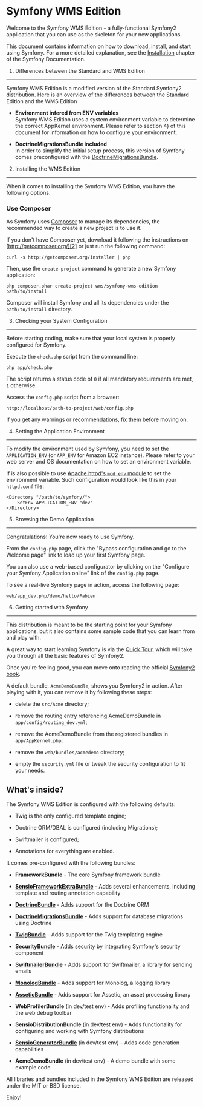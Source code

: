 Symfony WMS Edition
===================

Welcome to the Symfony WMS Edition - a fully-functional Symfony2
application that you can use as the skeleton for your new applications.

This document contains information on how to download, install, and start
using Symfony. For a more detailed explanation, see the [Installation][1]
chapter of the Symfony Documentation.

1) Differences between the Standard and WMS Edition
---------------------------------------------------

Symfony WMS Edition is a modified version of the Standard Symfony2
distribution. Here is an overview of the differences between the Standard
Edition and the WMS Edition

  * **Environment infered from ENV variables**  
    Symfony WMS Edition uses a system environment variable to determine the
    correct AppKernel environment. Please refer to section 4) of this document
    for information on how to configure your environment.

  * **DoctrineMigrationsBundle included**  
    In order to simplify the initial setup process, this version of Symfony
    comes preconfigured with the [DoctrineMigrationsBundle][15].


2) Installing the WMS Edition
-----------------------------

When it comes to installing the Symfony WMS Edition, you have the
following options.

### Use Composer

As Symfony uses [Composer][2] to manage its dependencies, the recommended way
to create a new project is to use it.

If you don't have Composer yet, download it following the instructions on
[http://getcomposer.org/][2] or just run the following command:

    curl -s http://getcomposer.org/installer | php

Then, use the `create-project` command to generate a new Symfony application:

    php composer.phar create-project wms/symfony-wms-edition path/to/install

Composer will install Symfony and all its dependencies under the
`path/to/install` directory.

3) Checking your System Configuration
-------------------------------------

Before starting coding, make sure that your local system is properly
configured for Symfony.

Execute the `check.php` script from the command line:

    php app/check.php

The script returns a status code of `0` if all mandatory requirements are met,
`1` otherwise.

Access the `config.php` script from a browser:

    http://localhost/path-to-project/web/config.php

If you get any warnings or recommendations, fix them before moving on.

4) Setting the Application Environment
--------------------------------------

To modify the environment used by Symfony, you need to set the `APPLICATION_ENV`
(or `APP_ENV` for Amazon EC2 instance). Please refer to your web server and OS
documentation on how to set an environment variable.

If is also possible to use [Apache httpd's `mod_env` module][14] to set the
environment variable. Such configuration would look like this in your `httpd.conf`
file:

    <Directory "/path/to/symfony/">
        SetEnv APPLICATION_ENV "dev"
    </Directory>

5) Browsing the Demo Application
--------------------------------

Congratulations! You're now ready to use Symfony.

From the `config.php` page, click the "Bypass configuration and go to the
Welcome page" link to load up your first Symfony page.

You can also use a web-based configurator by clicking on the "Configure your
Symfony Application online" link of the `config.php` page.

To see a real-live Symfony page in action, access the following page:

    web/app_dev.php/demo/hello/Fabien

6) Getting started with Symfony
-------------------------------

This distribution is meant to be the starting point for your Symfony
applications, but it also contains some sample code that you can learn from
and play with.

A great way to start learning Symfony is via the [Quick Tour][4], which will
take you through all the basic features of Symfony2.

Once you're feeling good, you can move onto reading the official
[Symfony2 book][5].

A default bundle, `AcmeDemoBundle`, shows you Symfony2 in action. After
playing with it, you can remove it by following these steps:

  * delete the `src/Acme` directory;

  * remove the routing entry referencing AcmeDemoBundle in `app/config/routing_dev.yml`;

  * remove the AcmeDemoBundle from the registered bundles in `app/AppKernel.php`;

  * remove the `web/bundles/acmedemo` directory;

  * empty the `security.yml` file or tweak the security configuration to fit
    your needs.

What's inside?
---------------

The Symfony WMS Edition is configured with the following defaults:

  * Twig is the only configured template engine;

  * Doctrine ORM/DBAL is configured (including Migrations);

  * Swiftmailer is configured;

  * Annotations for everything are enabled.

It comes pre-configured with the following bundles:

  * **FrameworkBundle** - The core Symfony framework bundle

  * [**SensioFrameworkExtraBundle**][6] - Adds several enhancements, including
    template and routing annotation capability

  * [**DoctrineBundle**][7] - Adds support for the Doctrine ORM

  * [**DoctrineMigrationsBundle**][15] - Adds support for database migrations
    using Doctrine

  * [**TwigBundle**][8] - Adds support for the Twig templating engine

  * [**SecurityBundle**][9] - Adds security by integrating Symfony's security
    component

  * [**SwiftmailerBundle**][10] - Adds support for Swiftmailer, a library for
    sending emails

  * [**MonologBundle**][11] - Adds support for Monolog, a logging library

  * [**AsseticBundle**][12] - Adds support for Assetic, an asset processing
    library

  * **WebProfilerBundle** (in dev/test env) - Adds profiling functionality and
    the web debug toolbar

  * **SensioDistributionBundle** (in dev/test env) - Adds functionality for
    configuring and working with Symfony distributions

  * [**SensioGeneratorBundle**][13] (in dev/test env) - Adds code generation
    capabilities

  * **AcmeDemoBundle** (in dev/test env) - A demo bundle with some example
    code

All libraries and bundles included in the Symfony WMS Edition are
released under the MIT or BSD license.

Enjoy!

[1]:  http://symfony.com/doc/2.4/book/installation.html
[2]:  http://getcomposer.org/
[3]:  http://symfony.com/download
[4]:  http://symfony.com/doc/2.4/quick_tour/the_big_picture.html
[5]:  http://symfony.com/doc/2.4/index.html
[6]:  http://symfony.com/doc/2.4/bundles/SensioFrameworkExtraBundle/index.html
[7]:  http://symfony.com/doc/2.4/book/doctrine.html
[8]:  http://symfony.com/doc/2.4/book/templating.html
[9]:  http://symfony.com/doc/2.4/book/security.html
[10]: http://symfony.com/doc/2.4/cookbook/email.html
[11]: http://symfony.com/doc/2.4/cookbook/logging/monolog.html
[12]: http://symfony.com/doc/2.4/cookbook/assetic/asset_management.html
[13]: http://symfony.com/doc/2.4/bundles/SensioGeneratorBundle/index.html
[14]: http://httpd.apache.org/docs/2.4/mod/mod_env.html
[15]: http://symfony.com/doc/2.4/bundles/DoctrineMigrationsBundle/index.html

